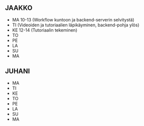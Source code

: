 ## JAAKKO

* MA 10-13 (Workflow kuntoon ja backend-serverin selvitystä)
* TI (Videoiden ja tutoriaalien läpikäyminen, backend-pohja ylös)
* KE 12-14 (Tutoriaalin tekeminen)
* TO
* PE
* LA
* SU
* MA

## JUHANI

* MA
* TI
* KE
* TO
* PE
* LA
* SU
* MA
